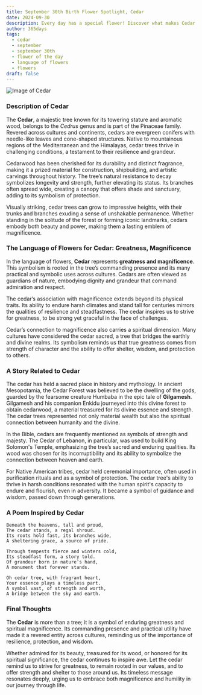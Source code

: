 ```yaml
---
title: September 30th Birth Flower Spotlight, Cedar
date: 2024-09-30
description: Every day has a special flower! Discover what makes Cedar unique as today’s birth flower and its symbolic meaning.
author: 365days
tags:
  - cedar
  - september
  - september 30th
  - flower of the day
  - language of flowers
  - flowers
draft: false
---
```


![Image of Cedar](https://cdn.pixabay.com/photo/2016/06/19/20/56/cedar-balance-sheet-1467608_1280.jpg#center)


### Description of Cedar

The **Cedar**, a majestic tree known for its towering stature and aromatic wood, belongs to the _Cedrus_ genus and is part of the Pinaceae family. Revered across cultures and continents, cedars are evergreen conifers with needle-like leaves and cone-shaped structures. Native to mountainous regions of the Mediterranean and the Himalayas, cedar trees thrive in challenging conditions, a testament to their resilience and grandeur.

Cedarwood has been cherished for its durability and distinct fragrance, making it a prized material for construction, shipbuilding, and artistic carvings throughout history. The tree’s natural resistance to decay symbolizes longevity and strength, further elevating its status. Its branches often spread wide, creating a canopy that offers shade and sanctuary, adding to its symbolism of protection.

Visually striking, cedar trees can grow to impressive heights, with their trunks and branches exuding a sense of unshakable permanence. Whether standing in the solitude of the forest or forming iconic landmarks, cedars embody both beauty and power, making them a lasting emblem of magnificence.

### The Language of Flowers for Cedar: Greatness, Magnificence

In the language of flowers, **Cedar** represents **greatness and magnificence**. This symbolism is rooted in the tree’s commanding presence and its many practical and symbolic uses across cultures. Cedars are often viewed as guardians of nature, embodying dignity and grandeur that command admiration and respect.

The cedar’s association with magnificence extends beyond its physical traits. Its ability to endure harsh climates and stand tall for centuries mirrors the qualities of resilience and steadfastness. The cedar inspires us to strive for greatness, to be strong yet graceful in the face of challenges.

Cedar’s connection to magnificence also carries a spiritual dimension. Many cultures have considered the cedar sacred, a tree that bridges the earthly and divine realms. Its symbolism reminds us that true greatness comes from strength of character and the ability to offer shelter, wisdom, and protection to others.

### A Story Related to Cedar

The cedar has held a sacred place in history and mythology. In ancient Mesopotamia, the Cedar Forest was believed to be the dwelling of the gods, guarded by the fearsome creature Humbaba in the epic tale of **Gilgamesh**. Gilgamesh and his companion Enkidu journeyed into this divine forest to obtain cedarwood, a material treasured for its divine essence and strength. The cedar trees represented not only material wealth but also the spiritual connection between humanity and the divine.

In the Bible, cedars are frequently mentioned as symbols of strength and majesty. The Cedar of Lebanon, in particular, was used to build King Solomon's Temple, emphasizing the tree’s sacred and enduring qualities. Its wood was chosen for its incorruptibility and its ability to symbolize the connection between heaven and earth.

For Native American tribes, cedar held ceremonial importance, often used in purification rituals and as a symbol of protection. The cedar tree's ability to thrive in harsh conditions resonated with the human spirit's capacity to endure and flourish, even in adversity. It became a symbol of guidance and wisdom, passed down through generations.

### A Poem Inspired by Cedar

```
Beneath the heavens, tall and proud,  
The cedar stands, a regal shroud.  
Its roots hold fast, its branches wide,  
A sheltering grace, a source of pride.  

Through tempests fierce and winters cold,  
Its steadfast form, a story told.  
Of grandeur born in nature’s hand,  
A monument that forever stands.  

Oh cedar tree, with fragrant heart,  
Your essence plays a timeless part.  
A symbol vast, of strength and worth,  
A bridge between the sky and earth.  
```

### Final Thoughts

The **Cedar** is more than a tree; it is a symbol of enduring greatness and spiritual magnificence. Its commanding presence and practical utility have made it a revered entity across cultures, reminding us of the importance of resilience, protection, and wisdom.

Whether admired for its beauty, treasured for its wood, or honored for its spiritual significance, the cedar continues to inspire awe. Let the cedar remind us to strive for greatness, to remain rooted in our values, and to offer strength and shelter to those around us. Its timeless message resonates deeply, urging us to embrace both magnificence and humility in our journey through life.

